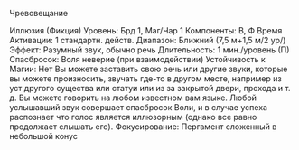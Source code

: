 
Чревовещание

Иллюзия (Фикция)
Уровень: Брд 1, Маг/Чар 1
Компоненты: В, Ф
Время Активации: 1 стандартн. действ.
Диапазон: Ближний (7,5 м+1,5 м/2 ур/)
Эффект: Разумный звук, обычно речь
Длительность: 1 мин./уровень (П)
Спасбросок: Воля неверие (при
взаимодействии)
Устойчивость к Магии: Нет
Вы можете заставить свою речь или
другие звуки, которые вы можете произносить, звучать где-то в другом месте, например из уст другого существа
или статуи или из за закрытой двери,
прохода и т. д. Вы можете говорить на
любом известном вам языке. Любой
услышавший звук совершает спасбросок Воли, и в случае успеха распознает
что голос является иллюзорным (однако все равно продолжает слышать его).
Фокусирование: Пергамент сложенный в небольшой конус